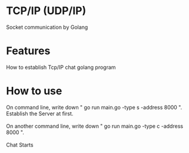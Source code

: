 # TCP/IP (UDP/IP)
Socket communication by Golang

# Features

How to establish Tcp/IP chat golang program

# How to use 

On command line, write down " go run main.go -type s -address 8000 ".<br>
Establish the Server at first.<br>
<br>
On another command line, write down " go run main.go -type c -address 8000 ".<br>
<br>
Chat Starts
